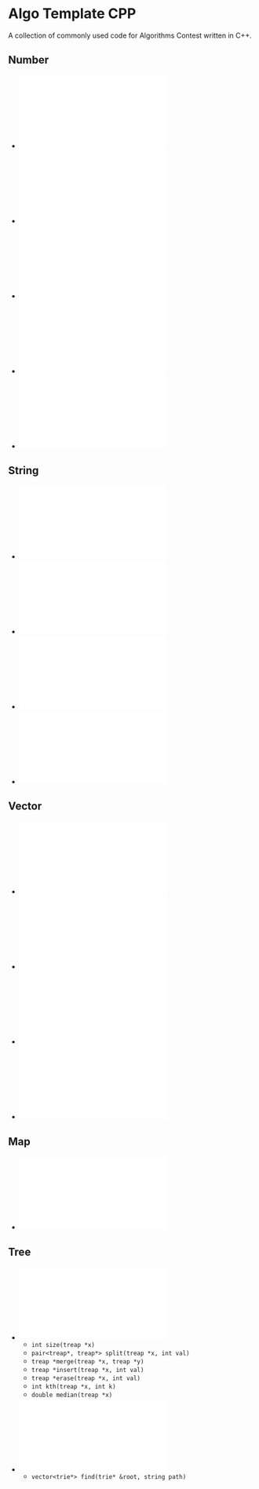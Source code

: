 # Algo Template CPP

A collection of commonly used code for Algorithms Contest written in C++.

## Number

* ![int from_bin(string bin)](src/number/from_bin.cpp)
* ![string to_bin(int num)](src/number/to_bin.cpp)
* ![int gcd(int x, int y)](src/number/gcd.cpp)
* ![bool is_prime(int x)](src/number/is_prime.cpp)
* ![vector<int> get_primes(int upper_bound)](src/number/get_primes.cpp)

## String

* ![string join(vector<string> wrods, char delimiter = ' ')](src/string/join.cpp)
* ![vector<string> split(string s, char delimiter = ' ')](src/string/split.cpp)
* ![bool not_empty(string &s)](src/string/not_empty.cpp)
* ![string reversed(string s)](src/string/reversed.cpp)

## Vector

* ![vector<T> range(T from, T count)](src/vector/range.cpp)
* ![vector<T> reversed(vector<T> elements)](src/vector/reversed.cpp)
* ![vector<T> select(vector<T> elements, UnaryOperation convert)](src/vector/select.cpp)
* ![vector<T> where(vector<T> elements, UnaryPredicate pred)](src/vector/where.cpp)

## Map

* ![TValue get_or_default(map<TKey, TValue> m, TKey key, TValue default_val)](src/map/get_or_default.cpp)

## Tree

* ![treap](src/tree/treap.cpp)
  * `int size(treap *x)`
  * `pair<treap*, treap*> split(treap *x, int val)`
  * `treap *merge(treap *x, treap *y)`
  * `treap *insert(treap *x, int val)`
  * `treap *erase(treap *x, int val)`
  * `int kth(treap *x, int k)`
  * `double median(treap *x)`
* ![trie](src/tree/trie.cpp)
  * `vector<trie*> find(trie* &root, string path)`
